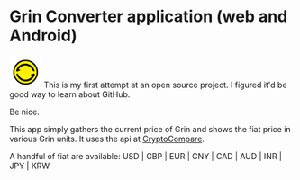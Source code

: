 # Grin Converter application (web and Android)
![Grin Converter Logo](icon.png)
This is my first attempt at an open source project. I figured it'd be good way to learn about GitHub.

Be nice.

This app simply gathers the current price of Grin and shows the fiat price in various Grin units. It uses the api at <a href="https://www.cryptocompare.com/coins/grin/overview">CryptoCompare</a>.

A handful of fiat are available: USD | GBP | EUR | CNY | CAD | AUD | INR | JPY | KRW 

